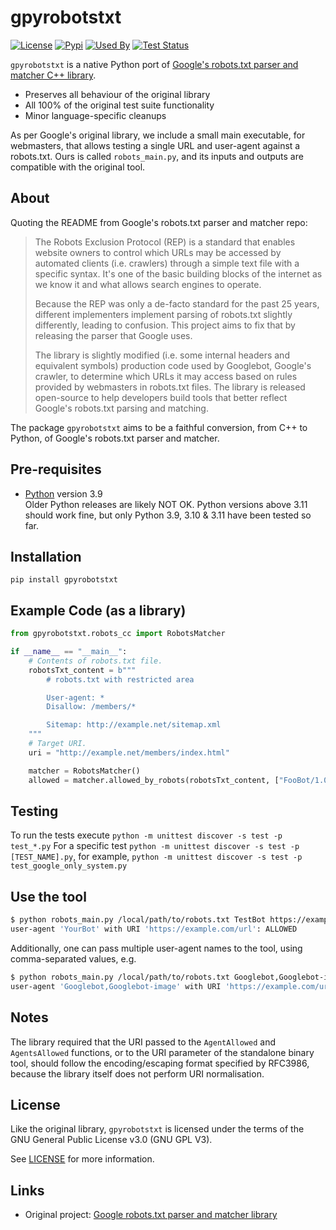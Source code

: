 # gpyrobotstxt

[![License](https://img.shields.io/badge/License-GPL%20v3-blue.svg)](https://github.com/Cocon-Se/gpyrobotstxt/blob/main/LICENSE.txt)
[![Pypi](https://img.shields.io/pypi/v/gpyrobotstxt.svg)](https://pypi.org/project/gpyrobotstxt/)
[![Used By](https://img.shields.io/sourcegraph/rrc/github.com/Cocon-Se/gpyrobotstxt.svg)](https://sourcegraph.com/github.com/Cocon-Se/gpyrobotstxt)
[![Test Status](https://github.com/Cocon-Se/gpyrobotstxt/actions/workflows/unittest.yml/badge.svg?branch=main)](https://github.com/Cocon-Se/gpyrobotstxt/actions/workflows/unittest.yml)

`gpyrobotstxt` is a native Python port of [Google's robots.txt parser and matcher C++
library](https://github.com/google/robotstxt).

- Preserves all behaviour of the original library
- All 100% of the original test suite functionality
- Minor language-specific cleanups

As per Google's original library, we include a small main executable,
for webmasters, that allows testing a single URL and user-agent against
a robots.txt. Ours is called `robots_main.py`, and its inputs and outputs
are compatible with the original tool.

## About

Quoting the README from Google's robots.txt parser and matcher repo:

> The Robots Exclusion Protocol (REP) is a standard that enables website owners to control which URLs may be accessed by automated clients (i.e. crawlers) through a simple text file with a specific syntax. It's one of the basic building blocks of the internet as we know it and what allows search engines to operate.
>
> Because the REP was only a de-facto standard for the past 25 years, different implementers implement parsing of robots.txt slightly differently, leading to confusion. This project aims to fix that by releasing the parser that Google uses.
>
> The library is slightly modified (i.e. some internal headers and equivalent symbols) production code used by Googlebot, Google's crawler, to determine which URLs it may access based on rules provided by webmasters in robots.txt files. The library is released open-source to help developers build tools that better reflect Google's robots.txt parsing and matching.

The package `gpyrobotstxt` aims to be a faithful conversion, from C++ to Python, of Google's robots.txt parser and matcher.

## Pre-requisites

- [Python](https://www.python.org/) version 3.9  
Older Python releases are likely NOT OK. Python versions above 3.11 should work fine, but only Python 3.9, 3.10 & 3.11 have been tested so far.

## Installation

```shell
pip install gpyrobotstxt
```

## Example Code (as a library)

```python
from gpyrobotstxt.robots_cc import RobotsMatcher

if __name__ == "__main__":
    # Contents of robots.txt file.
    robotsTxt_content = b"""
        # robots.txt with restricted area

        User-agent: *
        Disallow: /members/*

        Sitemap: http://example.net/sitemap.xml
    """
    # Target URI.
    uri = "http://example.net/members/index.html"

    matcher = RobotsMatcher()
    allowed = matcher.allowed_by_robots(robotsTxt_content, ["FooBot/1.0"], uri)

```

## Testing

To run the tests execute `python -m unittest discover -s test -p test_*.py`
For a specific test `python -m unittest discover -s test -p [TEST_NAME].py`, for example, `python -m unittest discover -s test -p test_google_only_system.py`

## Use the tool

```bash
$ python robots_main.py /local/path/to/robots.txt TestBot https://example.com/url
user-agent 'YourBot' with URI 'https://example.com/url': ALLOWED
```

Additionally, one can pass multiple user-agent names to the tool, using comma-separated values, e.g.

```bash
$ python robots_main.py /local/path/to/robots.txt Googlebot,Googlebot-image https://example.com/url
user-agent 'Googlebot,Googlebot-image' with URI 'https://example.com/url': ALLOWED
```

## Notes

The library required that the URI passed to the
`AgentAllowed` and `AgentsAllowed` functions, or to the URI parameter
of the standalone binary tool, should follow the encoding/escaping format specified by RFC3986, because the library itself does not perform URI normalisation.

## License

Like the original library, `gpyrobotstxt` is licensed under the terms of the
GNU General Public License v3.0 (GNU GPL V3).

See [LICENSE](https://github.com/Cocon-Se/gpyrobotstxt/blob/main/LICENSE.txt) for more information.

## Links

- Original project: [Google robots.txt parser and matcher library](https://github.com/google/robotstxt)
